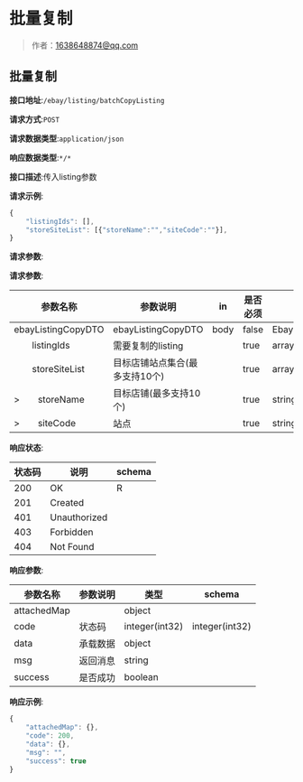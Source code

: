 # 批量复制

> 作者：1638648874@qq.com

## 批量复制


**接口地址**:`/ebay/listing/batchCopyListing`


**请求方式**:`POST`


**请求数据类型**:`application/json`


**响应数据类型**:`*/*`


**接口描述**:传入listing参数


**请求示例**:


```javascript
{
	"listingIds": [],
	"storeSiteList": [{"storeName":"","siteCode":""}],
}
```


**请求参数**:


**请求参数**:


| 参数名称 | 参数说明 | in    | 是否必须 | 数据类型 | schema |
| -------- | -------- | ----- | -------- | -------- | ------ |
|ebayListingCopyDTO|ebayListingCopyDTO|body|false|EbayListingCopyDTO|EbayListingCopyDTO|
|&emsp;&emsp;listingIds|需要复制的listing||true|array|string|
|&emsp;&emsp;storeSiteList|目标店铺站点集合(最多支持10个)||true|array|string|
|>&emsp;&emsp;storeName|目标店铺(最多支持10个)||true|string|string|
|>&emsp;&emsp;siteCode|站点||true|string|string|


**响应状态**:


| 状态码 | 说明 | schema |
| -------- | -------- | ----- |
|200|OK|R|
|201|Created||
|401|Unauthorized||
|403|Forbidden||
|404|Not Found|||


**响应参数**:


| 参数名称 | 参数说明 | 类型 | schema |
| -------- | -------- | ----- |----- |
|attachedMap||object||
|code|状态码|integer(int32)|integer(int32)|
|data|承载数据|object||
|msg|返回消息|string||
|success|是否成功|boolean|||


**响应示例**:
```javascript
{
	"attachedMap": {},
	"code": 200,
	"data": {},
	"msg": "",
	"success": true
}
```